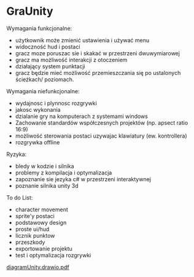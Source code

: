 # GraUnity

Wymagania funkcjonalne:
- użytkownik może zmienić ustawienia i używać menu
- widoczność hud i postaci
- gracz moze poruszac sie i skakać w przestrzeni dwuwymiarowej
- gracz ma możliwość interakcji z otoczeniem
- działający system punktacji
- gracz będzie mieć możliwość przemieszczania się po ustalonych ścieżkach/ poziomach.

Wymagania niefunkcjonalne:
- wydajnosc i plynnosc rozgrywki
- jakosc wykonania
- dzialanie gry na komputerach z systemami windows
- Zachowanie standardów współczesnych projektów (np. apsect ratio 16:9)
- możliwość sterowania postaci uzywajac klawiatury (ew. kontrollera)
- rozgrywka offline

Ryzyka:
- bledy w kodzie i silnika
- problemy z kompilacja i optymalizacja
- zapoznanie sie jezyka c# w przestrzeni interaktywnej
- poznanie silnika unity 3d

To do List:
- character movement
- sprite'y postaci
- podstawowy design
- proste ui/hud
- licznik punktow
- przeszkody
- exportowanie projektu
- test i optymalizacja rozgrywki

[diagramUnity.drawio.pdf](https://github.com/user-attachments/files/17651570/diagramUnity.drawio.pdf)
